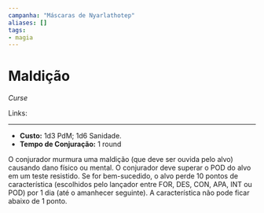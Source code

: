 ```yaml
---
campanha: "Máscaras de Nyarlathotep"
aliases: []
tags: 
- magia
---
```


# Maldição
*Curse*

Links:

---
-  **Custo:** 1d3 PdM; 1d6 Sanidade.
- **Tempo de Conjuração:** 1 round

O conjurador murmura uma maldição (que deve ser ouvida pelo alvo) causando dano físico ou mental. O conjurador deve superar o POD do alvo em um teste resistido. Se for bem-sucedido, o alvo perde 10 pontos de característica (escolhidos pelo lançador entre FOR, DES, CON, APA, INT ou POD) por 1 dia (até o amanhecer seguinte). A característica não pode ficar abaixo de 1 ponto.

